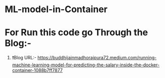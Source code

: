 # ML-model-in-Container
# For Run this code go Through the Blog:-
1. ❗Blog URL:- https://buddhijainmadhorajpura72.medium.com/running-machine-learning-model-for-predicting-the-salary-inside-the-docker-container-1088b7ff7877
